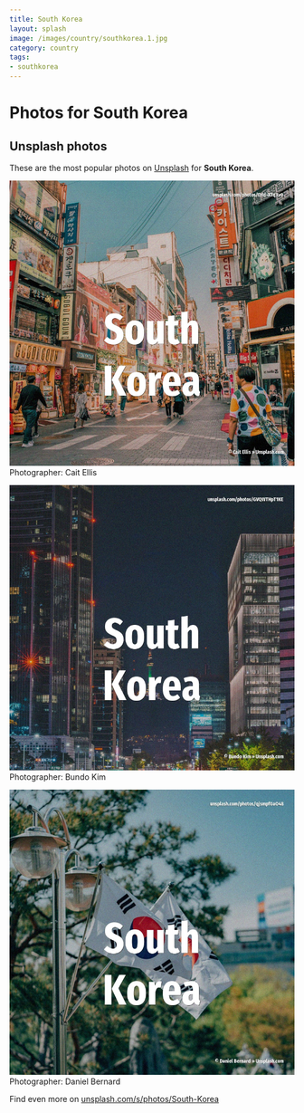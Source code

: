 ```yaml
---
title: South Korea
layout: splash
image: /images/country/southkorea.1.jpg
category: country
tags:
- southkorea
---
```

# Photos for South Korea
 
## Unsplash photos
These are the most popular photos on [Unsplash](https://unsplash.com) for **South Korea**.
 
![South Korea](/images/country/southkorea.1.jpg)
Photographer:  Cait Ellis
 
![South Korea](/images/country/southkorea.2.jpg)
Photographer:  Bundo Kim
 
![South Korea](/images/country/southkorea.3.jpg)
Photographer:  Daniel Bernard
 
Find even more on [unsplash.com/s/photos/South-Korea](https://unsplash.com/s/photos/South-Korea)
 
